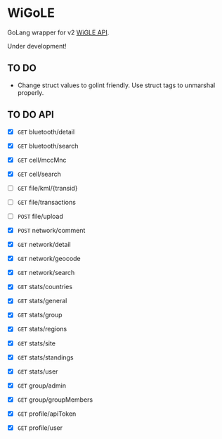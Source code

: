 # WiGoLE

GoLang wrapper for v2 [WiGLE API](https://api.wigle.net/swagger#/Network_search_and_information_tools/detail_1).

Under development!

## TO DO
* Change struct values to golint friendly. Use struct tags to unmarshal properly.

## TO DO API
- [x] `GET` bluetooth/detail
- [x] `GET` bluetooth/search
- [x] `GET` cell/mccMnc
- [x] `GET` cell/search
- [ ] `GET` file/kml/{transid}
- [ ] `GET` file/transactions
- [ ] `POST` file/upload
- [x] `POST` network/comment
- [x] `GET` network/detail
- [x] `GET` network/geocode
- [x] `GET` network/search
- [x] `GET` stats/countries
- [x] `GET` stats/general
- [x] `GET` stats/group
- [x] `GET` stats/regions
- [x] `GET` stats/site
- [x] `GET` stats/standings
- [x] `GET` stats/user
- [x] `GET` group/admin
- [x] `GET` group/groupMembers
- [x] `GET` profile/apiToken
- [x] `GET` profile/user
 
